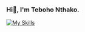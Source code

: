### Hi👋, I'm Teboho Nthako.

<!--
**tebohonthako/tebohonthako** is a ✨ _special_ ✨ repository because its `README.md` (this file) appears on your GitHub profile.



### 🔭 I’m currently working on Uber clone using React-native, Expo & Redux.
### 🌱 I’m currently learning Bootstrap.
- 👯 I’m looking to collaborate on React.js
- 💬 Ask me about React, Node.JS, JavaScript, CSS, HTML
- 📫 How to reach me: ...
- 😄 Pronouns: she/her
- ⚡ Fun fact: I create content on Youtube & Tik Tok as a hobby.
-->






[![My Skills](https://skills.thijs.gg/icons?i=js,html,css)](https://skills.thijs.gg)
